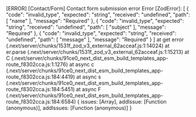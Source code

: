 [ERROR] [Contact/Form] Contact form submission error Error [ZodError]: [
  {
    "code": "invalid_type",
    "expected": "string",
    "received": "undefined",
    "path": [
      "name"
    ],
    "message": "Required"
  },
  {
    "code": "invalid_type",
    "expected": "string",
    "received": "undefined",
    "path": [
      "subject"
    ],
    "message": "Required"
  },
  {
    "code": "invalid_type",
    "expected": "string",
    "received": "undefined",
    "path": [
      "message"
    ],
    "message": "Required"
  }
]
    at get error (.next/server/chunks/1531f_zod_v3_external_62acceaf.js:1:14024)
    at er.parse (.next/server/chunks/1531f_zod_v3_external_62acceaf.js:1:15213)
    at C (.next/server/chunks/91ce0_next_dist_esm_build_templates_app-route_f8302cca.js:1:1276)
    at async c (.next/server/chunks/91ce0_next_dist_esm_build_templates_app-route_f8302cca.js:184:4419)
    at async s (.next/server/chunks/91ce0_next_dist_esm_build_templates_app-route_f8302cca.js:184:5451)
    at async F (.next/server/chunks/91ce0_next_dist_esm_build_templates_app-route_f8302cca.js:184:6584) {
  issues: [Array],
  addIssue: [Function (anonymous)],
  addIssues: [Function (anonymous)]
}